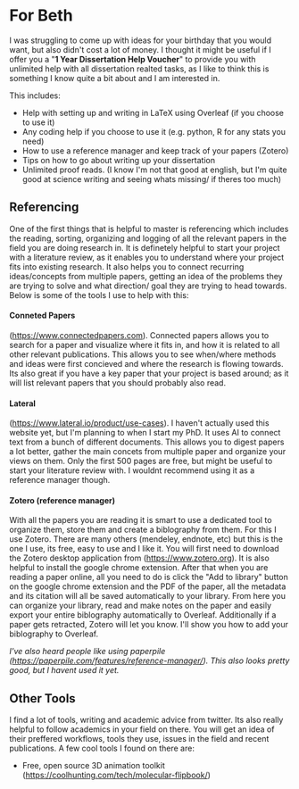 # For Beth

I was struggling to come up with ideas for your birthday that you would want, but also didn't cost a lot of money.  I thought it might be useful if I offer you a "**1 Year Dissertation Help Voucher**" to provide you with unlimited help with all dissertation realted tasks, as I like to think this is something I know quite a bit about and I am interested in.

This includes:
- Help with setting up and writing in LaTeX using Overleaf (if you choose to use it)
- Any coding help if you choose to use it (e.g. python, R for any stats you need)
- How to use a reference manager and keep track of your papers (Zotero)
- Tips on how to go about writing up your dissertation
- Unlimited proof reads. (I know I'm not that good at english, but I'm quite good at science writing and seeing whats missing/ if theres too much)

## Referencing

One of the first things that is helpful to master is referencing which includes the reading, sorting, organizing and logging of all the relevant papers in the field you are doing research in. It is definetely helpful to start your project with a literature review, as it enables you to understand where your project fits into existing research. It also helps you to connect recurring ideas/concepts from multiple papers, getting an idea of the problems they are trying to solve and what direction/ goal they are trying to head towards. Below is some of the tools I use to help with this:

#### Conneted Papers
(https://www.connectedpapers.com). Connected papers allows you to search for a paper and visualize where it fits in, and how it is related to all other relevant publications. This allows you to see when/where methods and ideas were first concieved and where the research is flowing towards. Its also great if you have a key paper that your project is based around; as it will list relevant papers that you should probably also read. 

#### Lateral
(https://www.lateral.io/product/use-cases). I haven't actually used this website yet, but I'm planning to when I start my PhD. It uses AI to connect text from a bunch of different documents. This allows you to digest papers a lot better, gather the main concets from multiple paper and organize your views on them. Only the first 500 pages are free, but might be useful to start your literature review with. I wouldnt recommend using it as a reference manager though. 

#### Zotero (reference manager)
With all the papers you are reading it is smart to use a dedicated tool to organize them, store them and create a biblography from them. For this I use Zotero. There are many others (mendeley, endnote, etc) but this is the one I use, its free, easy to use and I like it. You will first need to download the Zotero desktop application from (https://www.zotero.org). It is also helpful to install the google chrome extension. After that when you are reading a paper online, all you need to do is click the "Add to library" button on the google chrome extension and the PDF of the paper, all the metadata and its citation will all be saved automatically to your library. From here you can organize your library, read and make notes on the paper and easily export your entire biblography automatically to Overleaf. Additionally if a paper gets retracted, Zotero will let you know. I'll show you how to add your biblography to Overleaf. 

*I've also heard people like using paperpile (https://paperpile.com/features/reference-manager/). This also looks pretty good, but I havent used it yet.*

## Other Tools

I find a lot of tools, writing and academic advice from twitter. Its also really helpful to follow academics in your field on there. You will get an idea of their preffered workflows, tools they use, issues in the field and recent publications. A few cool tools I found on there are:
- Free, open source 3D animation toolkit (https://coolhunting.com/tech/molecular-flipbook/)
